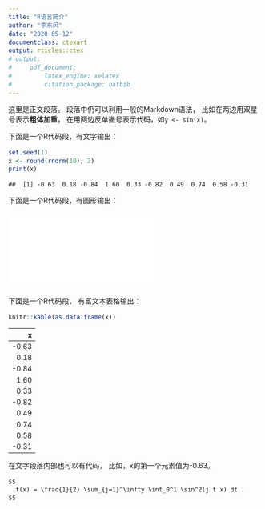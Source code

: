 ```yaml
---
title: "R语言简介"
author: "李东风"
date: "2020-05-12"
documentclass: ctexart
output: rticles::ctex
# output: 
#     pdf_document:
#         latex_engine: xelatex
#         citation_package: natbib
---
```

这里是正文段落。
段落中仍可以利用一般的Markdown语法，
比如在两边用双星号表示**粗体加重**，
在用两边反单撇号表示代码，如`y <- sin(x)`。

下面是一个R代码段，有文字输出：

```r
set.seed(1)
x <- round(rnorm(10), 2)
print(x)
```

```
##  [1] -0.63  0.18 -0.84  1.60  0.33 -0.82  0.49  0.74  0.58 -0.31
```

下面是一个R代码段，有图形输出：

![](myfile_files/figure-latex/unnamed-chunk-2-1.pdf)<!-- --> 

下面是一个R代码段，
有富文本表格输出：


```r
knitr::kable(as.data.frame(x))
```



|     x|
|-----:|
| -0.63|
|  0.18|
| -0.84|
|  1.60|
|  0.33|
| -0.82|
|  0.49|
|  0.74|
|  0.58|
| -0.31|

在文字段落内部也可以有代码，
比如，x的第一个元素值为-0.63。

```
$$
  f(x) = \frac{1}{2} \sum_{j=1}^\infty \int_0^1 \sin^2(j t x) dt .
$$
